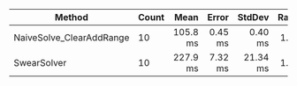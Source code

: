 |                   Method | Count |     Mean |   Error |   StdDev | Ratio | RatioSD |      Gen 0 |      Gen 1 |      Gen 2 |  Allocated |
|------------------------- |------ |---------:|--------:|---------:|------:|--------:|-----------:|-----------:|-----------:|-----------:|
| NaiveSolve_ClearAddRange |    10 | 105.8 ms | 0.45 ms |  0.40 ms |  1.00 |    0.00 |          - |          - |          - |     320 KB |
|              SwearSolver |    10 | 227.9 ms | 7.32 ms | 21.34 ms |  1.90 |    0.09 | 24000.0000 | 21000.0000 | 16000.0000 | 246,626 KB |
